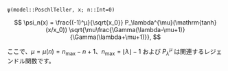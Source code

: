 `ψ(model::PoschlTeller, x; n::Int=0)`

$$
\psi_n(x) = \frac{(-1)^μ}{\sqrt{x_0}} P_\lambda^{\mu}(\mathrm{tanh}(x/x_0)) \sqrt{\mu\frac{\Gamma(\lambda-\mu+1)}{\Gamma(\lambda+\mu+1)}},
$$

ここで、$\mu = \mu(n) = n_\mathrm{max}-n+1$、$n_\mathrm{max} = \left\lfloor \lambda \right\rfloor - 1$ および $P_\lambda^{\mu}$ は関連するレジェンドル関数です。
